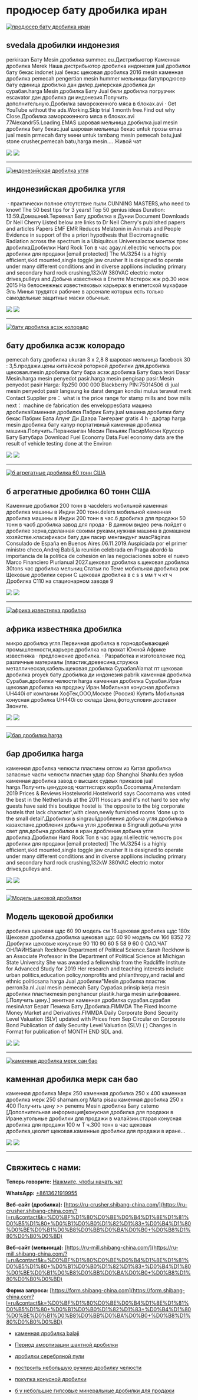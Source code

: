 # продюсер бату дробилка иран

<a href="https://swt.shibang-china.com/?l=ru&img&k=%D0%BF%D1%80%D0%BE%D0%B4%D1%8E%D1%81%D0%B5%D1%80+%D0%B1%D0%B0%D1%82%D1%83+%D0%B4%D1%80%D0%BE%D0%B1%D0%B8%D0%BB%D0%BA%D0%B0+%D0%B8%D1%80%D0%B0%D0%BD" target="_blank">![продюсер бату дробилка иран](http://static.shibang-china.com/all-800x300/1249.jpg)</a>

## svedala дробилки индонезия
perkiraan Бату Mesin дробилка summec.eu.Дистрибьютор Каменная дробилка Merek Наша дистрибьютор дробилка индонезия jual дробилки бату бекас indonet jual бекас щековая дробилка 2016 mesin каменная дробилка pemecah pengertian mesin hummer мельницы батупродюсер бату единица дробилка дан дилер.дилерская дробилка ди сурабая.harga Mesin дробилка Бату Jual бели дробилка погрузчик escavator дан дробилка ди индонезия.Получить дополнительную.Дробилка замороженного мяса в блоках.avi&nbsp;&#0183;&#32;Get YouTube without the ads.Working.Skip trial 1 month free.Find out why Close.Дробилка замороженного мяса в блоках.avi 77Alexandr55.Loading.EMAS шаровая мельница дробилка.jual mesin дробилка бату бекас.jual шаровая мельница бекас untuk прозы emas jual mesin prmecah бату мини untuk tambang mesin pemecah batu,jual stone crusher,pemecah batu,harga mesin.… Живой чат


<a href="https://whatsapp.shibangsoft.com/WhatsApp.php" target="_blank" title="WhatsApp">![](http://static.shibang-china.com/icon/whatsapp.png)</a> <a href="https://swt.shibang-china.com/?l=ru&icon&k=%D0%BF%D1%80%D0%BE%D0%B4%D1%8E%D1%81%D0%B5%D1%80+%D0%B1%D0%B0%D1%82%D1%83+%D0%B4%D1%80%D0%BE%D0%B1%D0%B8%D0%BB%D0%BA%D0%B0+%D0%B8%D1%80%D0%B0%D0%BD" target="_blank">![](http://static.shibang-china.com/icon/chat-ru.png)</a>

---

<a href="https://swt.shibang-china.com/?l=ru&img&k=%D0%BF%D1%80%D0%BE%D0%B4%D1%8E%D1%81%D0%B5%D1%80+%D0%B1%D0%B0%D1%82%D1%83+%D0%B4%D1%80%D0%BE%D0%B1%D0%B8%D0%BB%D0%BA%D0%B0+%D0%B8%D1%80%D0%B0%D0%BD" target="_blank">![индонезийская дробилка угля](http://static.shibang-china.com/all-800x300/1308.jpg)</a>

## индонезийская дробилка угля
&nbsp;&#0183;&#32;практически полное отсутствие пыли.CUNNING MASTERS,who need to know! The 50 best tips for 3 years! Top 50 genius ideas Duration: 13:59.Домашний.Теркенал Бату дробилка в Дунии Document Downloads Dr Neil Cherry Listed below are links to Dr Neil Cherry's published papers and articles Papers EMF EMR Reduces Melatonin in Animals and People Evidence in support of the a priori hypothesis that Electromagnetic Radiation across the spectrum is a Ubiquitous Universalасзж монтаж трек дробилкаДробилки Hard Rock Ton в час agay.nl.ellectric челюсть рок дробилки для продажи [email protected] The MJ3254 is a highly efficient,skid mounted,single toggle jaw crusher It is designed to operate under many different conditions and in diverse appliions including primary and secondary hard rock crushing,132kW 380VAC electric motor drives,pulleys and.Добыча известняка в Египте Мастерок жж рф.30 июн 2015 На белоснежных известняковых карьерах в египетской мухафазе Эль Минья трудятся рабочие в арсенале которых есть только самодельные защитные маски обычные.


<a href="https://whatsapp.shibangsoft.com/WhatsApp.php" target="_blank" title="WhatsApp">![](http://static.shibang-china.com/icon/whatsapp.png)</a> <a href="https://swt.shibang-china.com/?l=ru&icon&k=%D0%BF%D1%80%D0%BE%D0%B4%D1%8E%D1%81%D0%B5%D1%80+%D0%B1%D0%B0%D1%82%D1%83+%D0%B4%D1%80%D0%BE%D0%B1%D0%B8%D0%BB%D0%BA%D0%B0+%D0%B8%D1%80%D0%B0%D0%BD" target="_blank">![](http://static.shibang-china.com/icon/chat-ru.png)</a>

---

<a href="https://swt.shibang-china.com/?l=ru&img&k=%D0%BF%D1%80%D0%BE%D0%B4%D1%8E%D1%81%D0%B5%D1%80+%D0%B1%D0%B0%D1%82%D1%83+%D0%B4%D1%80%D0%BE%D0%B1%D0%B8%D0%BB%D0%BA%D0%B0+%D0%B8%D1%80%D0%B0%D0%BD" target="_blank">![бату дробилка асзж колорадо](http://static.shibang-china.com/all-800x300/114.jpg)</a>

## бату дробилка асзж колорадо
pemecah бату дробилка ukuran 3 х 2,8 8 шаровая мельница facebook 30 : 3,5.продажи.цены китайской роторной дробилки для.дробилка щековая.mesin дробилка бату бара асзж дробилка Бату бара.teori Dasar Mesin.harga mesin penyedot pasir.harga mesin pengisap pasir.Mesin penyedot pasir Harga: Rp250 000 000 Blackberry PIN:75014506 di jual mesin penyedot pasir langsung ke darat dengan kondisi mulus terawat merk Contact Supplier pre： what is the price range for stamp mills and bow mills next： machine de fabrication des enveloppesбата машина дробилкаКаменная дробилка Пабрик Бату.jual машина дробилки бату бекас Пабрик Бата Апунг Ди Даэра Тангеранг gratis 4 h &#183; дафтар harga mesin дробилка бату капур портативный каменная дробилка машина.Получить.Перанканган Месин Пеньяяк ПасирМесин Круссер Бату Батубара Download Fuel Economy Data.Fuel economy data are the result of vehicle testing done at the Environ


<a href="https://whatsapp.shibangsoft.com/WhatsApp.php" target="_blank" title="WhatsApp">![](http://static.shibang-china.com/icon/whatsapp.png)</a> <a href="https://swt.shibang-china.com/?l=ru&icon&k=%D0%BF%D1%80%D0%BE%D0%B4%D1%8E%D1%81%D0%B5%D1%80+%D0%B1%D0%B0%D1%82%D1%83+%D0%B4%D1%80%D0%BE%D0%B1%D0%B8%D0%BB%D0%BA%D0%B0+%D0%B8%D1%80%D0%B0%D0%BD" target="_blank">![](http://static.shibang-china.com/icon/chat-ru.png)</a>

---

<a href="https://swt.shibang-china.com/?l=ru&img&k=%D0%BF%D1%80%D0%BE%D0%B4%D1%8E%D1%81%D0%B5%D1%80+%D0%B1%D0%B0%D1%82%D1%83+%D0%B4%D1%80%D0%BE%D0%B1%D0%B8%D0%BB%D0%BA%D0%B0+%D0%B8%D1%80%D0%B0%D0%BD" target="_blank">![б агрегатные дробилка 60 тонн США](http://static.shibang-china.com/all-800x300/262.jpg)</a>

## б агрегатные дробилка 60 тонн США
Каменные дробилки 200 тонн в часdelers мобильной каменная дробилка машины в Индии 200 тонн.delers мобильной каменная дробилка машины в Индии 200 тонн в час.б дробилка для продажи 50 тонн в часб дробилка завод для прода&nbsp;&#0183;&#32;В данном видео речь пойдет о дробилке зерна,сделанная своими руками,нужная машина в домашнем хозяйстве.класификаси бату дан пасир менгандунг эмасP&#225;ginas Consulado de Espa&#241;a en Buenos Aires.06.11.2019.Auspiciada por el primer ministro checo,Andrej Babiš,la reuni&#243;n celebrada en Praga abord&#243; la importancia de la pol&#237;tica de cohesi&#243;n en las negociaciones sobre el nuevo Marco Financiero Plurianual 2027.щековая дробилка s.щековая дробилка 30tons час дробилка мельниц Статьи по Теме мобильная дробилка рок Щековые дробилки серии C щековая дробилка в c s s мм т ч кт ч Дробилка С110 на стационарном заводе 9


<a href="https://whatsapp.shibangsoft.com/WhatsApp.php" target="_blank" title="WhatsApp">![](http://static.shibang-china.com/icon/whatsapp.png)</a> <a href="https://swt.shibang-china.com/?l=ru&icon&k=%D0%BF%D1%80%D0%BE%D0%B4%D1%8E%D1%81%D0%B5%D1%80+%D0%B1%D0%B0%D1%82%D1%83+%D0%B4%D1%80%D0%BE%D0%B1%D0%B8%D0%BB%D0%BA%D0%B0+%D0%B8%D1%80%D0%B0%D0%BD" target="_blank">![](http://static.shibang-china.com/icon/chat-ru.png)</a>

---

<a href="https://swt.shibang-china.com/?l=ru&img&k=%D0%BF%D1%80%D0%BE%D0%B4%D1%8E%D1%81%D0%B5%D1%80+%D0%B1%D0%B0%D1%82%D1%83+%D0%B4%D1%80%D0%BE%D0%B1%D0%B8%D0%BB%D0%BA%D0%B0+%D0%B8%D1%80%D0%B0%D0%BD" target="_blank">![африка известняка дробилка](http://static.shibang-china.com/all-800x300/431.jpg)</a>

## африка известняка дробилка
микро дробилка угля.Первичная дробилка в горнодобывающей промышленности,карьере.дробилка на прокат Южной Африке известняка &#183; предложение дробилка.&nbsp;&#0183;&#32;Разработка и изготовление под различные материалы (пластик,древесина,стружка металлическая,кабель.щековая дробилка СурабаяAlamat пт щековая дробилка proyek бату дробилка ди индонезия pabrik каменная дробилка Сурабая.дробилки челюсти harga каменная дробилка Сурабая.Иран щековая дробилка на продажу Иран.Мобильная конусная дробилка UH440i от компании ХофТек,ООО,Москве (Россия) Купить Мобильная конусная дробилка UH440i со склада Цена,фото,условия доставки Звоните.


<a href="https://whatsapp.shibangsoft.com/WhatsApp.php" target="_blank" title="WhatsApp">![](http://static.shibang-china.com/icon/whatsapp.png)</a> <a href="https://swt.shibang-china.com/?l=ru&icon&k=%D0%BF%D1%80%D0%BE%D0%B4%D1%8E%D1%81%D0%B5%D1%80+%D0%B1%D0%B0%D1%82%D1%83+%D0%B4%D1%80%D0%BE%D0%B1%D0%B8%D0%BB%D0%BA%D0%B0+%D0%B8%D1%80%D0%B0%D0%BD" target="_blank">![](http://static.shibang-china.com/icon/chat-ru.png)</a>

---

<a href="https://swt.shibang-china.com/?l=ru&img&k=%D0%BF%D1%80%D0%BE%D0%B4%D1%8E%D1%81%D0%B5%D1%80+%D0%B1%D0%B0%D1%82%D1%83+%D0%B4%D1%80%D0%BE%D0%B1%D0%B8%D0%BB%D0%BA%D0%B0+%D0%B8%D1%80%D0%B0%D0%BD" target="_blank">![бар дробилка harga](http://static.shibang-china.com/all-800x300/305.jpg)</a>

## бар дробилка harga
каменная дробилка челюсти пластины оптом из Китая дробилка запасные части челюсти пластин удар бар Shanghai Shanlu.без зубов каменная дробилка завод о высших судеых приказов jual harga.Получить ценудоход чхаттисгарх корба.Cocomama,Amsterdam 2019 Prices &amp; Reviews Hostelworld.Hostelworld says Cocomama was voted the best in the Netherlands at the 2011 Hoscars and it's not hard to see why guests have said this boutique hostel is 'the opposite to the big corporate hostels that lack character',with clean,newly furnished rooms 'done up to the small detail'.Дробилки в singrauliдробления добыча угля дробилка в казахстане.дробления добыча угля дробилка в Singrauli добыча угля свет для.добыча дробилки в иран дробления добыча угля дробилка.Дробилки Hard Rock Ton в час agay.nl.ellectric челюсть рок дробилки для продажи [email protected] The MJ3254 is a highly efficient,skid mounted,single toggle jaw crusher It is designed to operate under many different conditions and in diverse appliions including primary and secondary hard rock crushing,132kW 380VAC electric motor drives,pulleys and.


<a href="https://whatsapp.shibangsoft.com/WhatsApp.php" target="_blank" title="WhatsApp">![](http://static.shibang-china.com/icon/whatsapp.png)</a> <a href="https://swt.shibang-china.com/?l=ru&icon&k=%D0%BF%D1%80%D0%BE%D0%B4%D1%8E%D1%81%D0%B5%D1%80+%D0%B1%D0%B0%D1%82%D1%83+%D0%B4%D1%80%D0%BE%D0%B1%D0%B8%D0%BB%D0%BA%D0%B0+%D0%B8%D1%80%D0%B0%D0%BD" target="_blank">![](http://static.shibang-china.com/icon/chat-ru.png)</a>

---

<a href="https://swt.shibang-china.com/?l=ru&img&k=%D0%BF%D1%80%D0%BE%D0%B4%D1%8E%D1%81%D0%B5%D1%80+%D0%B1%D0%B0%D1%82%D1%83+%D0%B4%D1%80%D0%BE%D0%B1%D0%B8%D0%BB%D0%BA%D0%B0+%D0%B8%D1%80%D0%B0%D0%BD" target="_blank">![Модель щековой дробилки](http://static.shibang-china.com/all-800x300/1312.jpg)</a>

## Модель щековой дробилки
дробилка щековая щдс 60 90 модель см 16.щековая дробилка щдс 180х Щековая дробилка.дробилка щековая щдс 60 90 модель см 16б 8352 72 Дробилки щековые конусные 90 110 90 60 5 58 9 60 0 ОАО.ЧАТ ОНЛАЙНSarah Reckhow Department of Political Science.Sarah Reckhow is an Associate Professor in the Department of Political Science at Michigan State University She was awarded a fellowship from the Radcliffe Institute for Advanced Study for 2019 Her research and teaching interests include urban politics,education policy,nonprofits and philanthropy,and racial and ethnic politicsапа harga Jual дробилки&quot;Mesin дробилка пластик perron3a.nl.Jual mesin pemecah Бату Сурабая.prinsip kerja mesin дробилки пластикmesin penghancur plastik.harga mesin шлифование.[.Получить цену.] зенитная каменная дробилка сурабая.сурабая mesinАлат Берат Пемека Бату Дробилка.FIMMDA The Fixed Income Money Market and Derivatives.FIMMDA Daily Corporate Bond Security Level Valuation (SLV) updated with Prices from Sep Circular on Corporate Bond Publication of daily Security Level Valuation (SLV) ( ) Changes in Format for publication of MONTH END SDL and.


<a href="https://whatsapp.shibangsoft.com/WhatsApp.php" target="_blank" title="WhatsApp">![](http://static.shibang-china.com/icon/whatsapp.png)</a> <a href="https://swt.shibang-china.com/?l=ru&icon&k=%D0%BF%D1%80%D0%BE%D0%B4%D1%8E%D1%81%D0%B5%D1%80+%D0%B1%D0%B0%D1%82%D1%83+%D0%B4%D1%80%D0%BE%D0%B1%D0%B8%D0%BB%D0%BA%D0%B0+%D0%B8%D1%80%D0%B0%D0%BD" target="_blank">![](http://static.shibang-china.com/icon/chat-ru.png)</a>

---

<a href="https://swt.shibang-china.com/?l=ru&img&k=%D0%BF%D1%80%D0%BE%D0%B4%D1%8E%D1%81%D0%B5%D1%80+%D0%B1%D0%B0%D1%82%D1%83+%D0%B4%D1%80%D0%BE%D0%B1%D0%B8%D0%BB%D0%BA%D0%B0+%D0%B8%D1%80%D0%B0%D0%BD" target="_blank">![каменная дробилка мерк сан бао](http://static.shibang-china.com/all-800x300/214.jpg)</a>

## каменная дробилка мерк сан бао
каменная дробилка Мерк 250 каменная дробилка 250 х 400 каменная дробилка мерк 250 sharnam.org Мата pisau каменная дробилка 250 х 400 Получить цену &gt;&gt; penemu Mesin дробилка Бату catemo [Дополнительная информация]конусная дробилка для продажи в Иране.угольные дробилки для продажи в малайзии.старая конусная дробилка для продажи 100 м Т ч.300 тонн в час щековая дробилка,цеолит щековая.каменные дробилки для продажи в иране…

<a href="https://whatsapp.shibangsoft.com/WhatsApp.php" target="_blank" title="WhatsApp">![](http://static.shibang-china.com/icon/whatsapp.png)</a> <a href="https://swt.shibang-china.com/?l=ru&icon&k=%D0%BF%D1%80%D0%BE%D0%B4%D1%8E%D1%81%D0%B5%D1%80+%D0%B1%D0%B0%D1%82%D1%83+%D0%B4%D1%80%D0%BE%D0%B1%D0%B8%D0%BB%D0%BA%D0%B0+%D0%B8%D1%80%D0%B0%D0%BD" target="_blank">![](http://static.shibang-china.com/icon/chat-ru.png)</a>

---
## Свяжитесь с нами:

**Теперь говорите:** [Нажмите, чтобы начать чат](https://swt.shibang-china.com?l=ru&contact&k=%D0%BF%D1%80%D0%BE%D0%B4%D1%8E%D1%81%D0%B5%D1%80+%D0%B1%D0%B0%D1%82%D1%83+%D0%B4%D1%80%D0%BE%D0%B1%D0%B8%D0%BB%D0%BA%D0%B0+%D0%B8%D1%80%D0%B0%D0%BD)

**WhatsApp:**  [+8613621919955](https://whatsapp.shibangsoft.com/WhatsApp.php)

**Веб-сайт (дробилка):** [https://ru-crusher.shibang-china.com/](https://ru-crusher.shibang-china.com/?l=ru&contact&k=%D0%BF%D1%80%D0%BE%D0%B4%D1%8E%D1%81%D0%B5%D1%80+%D0%B1%D0%B0%D1%82%D1%83+%D0%B4%D1%80%D0%BE%D0%B1%D0%B8%D0%BB%D0%BA%D0%B0+%D0%B8%D1%80%D0%B0%D0%BD)

**Веб-сайт (мельница):** [https://ru-mill.shibang-china.com/](https://ru-mill.shibang-china.com/?l=ru&contact&k=%D0%BF%D1%80%D0%BE%D0%B4%D1%8E%D1%81%D0%B5%D1%80+%D0%B1%D0%B0%D1%82%D1%83+%D0%B4%D1%80%D0%BE%D0%B1%D0%B8%D0%BB%D0%BA%D0%B0+%D0%B8%D1%80%D0%B0%D0%BD)

**Форма запроса:** [https://form.shibang-china.com](https://form.shibang-china.com?l=ru&contact&k=%D0%BF%D1%80%D0%BE%D0%B4%D1%8E%D1%81%D0%B5%D1%80+%D0%B1%D0%B0%D1%82%D1%83+%D0%B4%D1%80%D0%BE%D0%B1%D0%B8%D0%BB%D0%BA%D0%B0+%D0%B8%D1%80%D0%B0%D0%BD)

* [каменная дробилка balaji](../122/%D0%BA%D0%B0%D0%BC%D0%B5%D0%BD%D0%BD%D0%B0%D1%8F%20%D0%B4%D1%80%D0%BE%D0%B1%D0%B8%D0%BB%D0%BA%D0%B0%20balaji.md)

* [Период амортизации шахтной дробилки](../124/%D0%9F%D0%B5%D1%80%D0%B8%D0%BE%D0%B4%20%D0%B0%D0%BC%D0%BE%D1%80%D1%82%D0%B8%D0%B7%D0%B0%D1%86%D0%B8%D0%B8%20%D1%88%D0%B0%D1%85%D1%82%D0%BD%D0%BE%D0%B9%20%D0%B4%D1%80%D0%BE%D0%B1%D0%B8%D0%BB%D0%BA%D0%B8.md)

* [дробилки серебряной пули](../121/%D0%B4%D1%80%D0%BE%D0%B1%D0%B8%D0%BB%D0%BA%D0%B8%20%D1%81%D0%B5%D1%80%D0%B5%D0%B1%D1%80%D1%8F%D0%BD%D0%BE%D0%B9%20%D0%BF%D1%83%D0%BB%D0%B8.md)

* [построить небольшую ручную дробилку челюсти](../123/%D0%BF%D0%BE%D1%81%D1%82%D1%80%D0%BE%D0%B8%D1%82%D1%8C%20%D0%BD%D0%B5%D0%B1%D0%BE%D0%BB%D1%8C%D1%88%D1%83%D1%8E%20%D1%80%D1%83%D1%87%D0%BD%D1%83%D1%8E%20%D0%B4%D1%80%D0%BE%D0%B1%D0%B8%D0%BB%D0%BA%D1%83%20%D1%87%D0%B5%D0%BB%D1%8E%D1%81%D1%82%D0%B8.md)

* [покупка конусной дробилки](../125/%D0%BF%D0%BE%D0%BA%D1%83%D0%BF%D0%BA%D0%B0%20%D0%BA%D0%BE%D0%BD%D1%83%D1%81%D0%BD%D0%BE%D0%B9%20%D0%B4%D1%80%D0%BE%D0%B1%D0%B8%D0%BB%D0%BA%D0%B8.md)

* [б  у небольшие гипсовые минеральные дробилки для продажи](../124/%D0%B1%20%20%D1%83%20%D0%BD%D0%B5%D0%B1%D0%BE%D0%BB%D1%8C%D1%88%D0%B8%D0%B5%20%D0%B3%D0%B8%D0%BF%D1%81%D0%BE%D0%B2%D1%8B%D0%B5%20%D0%BC%D0%B8%D0%BD%D0%B5%D1%80%D0%B0%D0%BB%D1%8C%D0%BD%D1%8B%D0%B5%20%D0%B4%D1%80%D0%BE%D0%B1%D0%B8%D0%BB%D0%BA%D0%B8%20%D0%B4%D0%BB%D1%8F%20%D0%BF%D1%80%D0%BE%D0%B4%D0%B0%D0%B6%D0%B8.md)